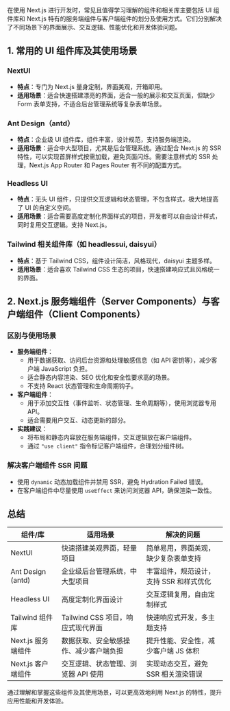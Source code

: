 在使用 Next.js 进行开发时，常见且值得学习理解的组件和相关库主要包括 UI 组件库和 Next.js 特有的服务端组件与客户端组件的划分及使用方式。它们分别解决了不同场景下的界面展示、交互逻辑、性能优化和开发体验问题。

## 1. 常用的 UI 组件库及其使用场景

### NextUI
- **特点**：专门为 Next.js 量身定制，界面美观，开箱即用。
- **适用场景**：适合快速搭建漂亮的界面，适合一般的展示和交互页面，但缺少 Form 表单支持，不适合后台管理系统等复杂表单场景。

### Ant Design（antd）
- **特点**：企业级 UI 组件库，组件丰富，设计规范，支持服务端渲染。
- **适用场景**：适合中大型项目，尤其是后台管理系统。通过配合 Next.js 的 SSR 特性，可以实现首屏样式按需加载，避免页面闪烁。需要注意样式的 SSR 处理，Next.js App Router 和 Pages Router 有不同的配置方式。

### Headless UI
- **特点**：无头 UI 组件，只提供交互逻辑和状态管理，不包含样式，极大地提高了 UI 的自定义空间。
- **适用场景**：适合需要高度定制化界面样式的项目，开发者可以自由设计样式，同时复用交互逻辑。支持 Next.js。

### Tailwind 相关组件库（如 headlessui, daisyui）
- **特点**：基于 Tailwind CSS，组件设计简洁，风格现代，daisyui 主题多样。
- **适用场景**：适合喜欢 Tailwind CSS 生态的项目，快速搭建响应式且风格统一的界面。

## 2. Next.js 服务端组件（Server Components）与客户端组件（Client Components）

### 区别与使用场景
- **服务端组件**：
  - 用于数据获取、访问后台资源和处理敏感信息（如 API 密钥等），减少客户端 JavaScript 负担。
  - 适合静态内容渲染、SEO 优化和安全性要求高的场景。
  - 不支持 React 状态管理和生命周期钩子。
- **客户端组件**：
  - 用于添加交互性（事件监听、状态管理、生命周期等），使用浏览器专用 API。
  - 适合需要用户交互、动态更新的部分。
- **实践建议**：
  - 将布局和静态内容放在服务端组件，交互逻辑放在客户端组件。
  - 通过 `"use client"` 指令标记客户端组件，合理划分组件树。

### 解决客户端组件 SSR 问题
- 使用 `dynamic` 动态加载组件并禁用 SSR，避免 Hydration Failed 错误。
- 在客户端组件中尽量使用 `useEffect` 来访问浏览器 API，确保渲染一致性。

## 总结

| 组件/库           | 适用场景                             | 解决的问题                         |
|------------------|----------------------------------|--------------------------------|
| NextUI           | 快速搭建美观界面，轻量项目               | 简单易用，界面美观，缺少复杂表单支持        |
| Ant Design (antd) | 企业级后台管理系统，中大型项目             | 丰富组件，规范设计，支持 SSR 和样式优化     |
| Headless UI      | 高度定制化界面设计                      | 交互逻辑复用，自由定制样式               |
| Tailwind 组件库   | Tailwind CSS 项目，响应式现代界面          | 快速响应式开发，多主题支持               |
| Next.js 服务端组件 | 数据获取、安全敏感操作、减少客户端负担        | 提升性能、安全性，减少客户端 JS 体积        |
| Next.js 客户端组件 | 交互逻辑、状态管理、浏览器 API 使用           | 实现动态交互，避免 SSR 相关渲染错误         |

通过理解和掌握这些组件及其使用场景，可以更高效地利用 Next.js 的特性，提升应用性能和开发体验。